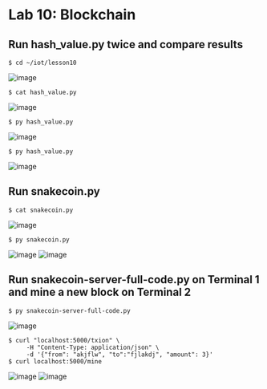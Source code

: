 # Lab 10: Blockchain

## Run hash_value.py twice and compare results
```
$ cd ~/iot/lesson10
```
![image](https://user-images.githubusercontent.com/94701716/235464105-33b59a34-9dae-4ca5-accf-0accefa37ce6.png)

```
$ cat hash_value.py
```
![image](https://user-images.githubusercontent.com/94701716/235464359-b5d62a7e-fa5a-4499-92f3-95cae79581d4.png)

```
$ py hash_value.py
```
![image](https://user-images.githubusercontent.com/94701716/235464576-d583f88e-db8f-446a-acf1-268a9320887b.png)

```
$ py hash_value.py
```
![image](https://user-images.githubusercontent.com/94701716/235465027-cd7d41dd-009f-462b-9535-74c897462148.png)

## Run snakecoin.py
```
$ cat snakecoin.py
```
![image](https://user-images.githubusercontent.com/94701716/235466928-f55a6489-0a40-4579-833c-0f104aee6963.png)

```
$ py snakecoin.py
```
![image](https://user-images.githubusercontent.com/94701716/235467246-788fde9b-3184-46e2-bcec-48d558813035.png)
![image](https://user-images.githubusercontent.com/94701716/235467331-32d86e5c-5842-43c8-943a-d04e7a2d643c.png)

## Run snakecoin-server-full-code.py on Terminal 1 and mine a new block on Terminal 2
```
$ py snakecoin-server-full-code.py
```
![image](https://user-images.githubusercontent.com/94701716/235470375-30d60bf7-fdb5-4394-8e8e-bd46163be529.png)

```
$ curl "localhost:5000/txion" \
     -H "Content-Type: application/json" \
     -d '{"from": "akjflw", "to":"fjlakdj", "amount": 3}'
$ curl localhost:5000/mine
```
![image](https://user-images.githubusercontent.com/94701716/235471095-1cdbdc02-614c-41b0-af06-b2e74d8ec6e4.png)
![image](https://user-images.githubusercontent.com/94701716/235471312-ecf4cee5-b384-4388-b4b5-0f8eee177033.png)
